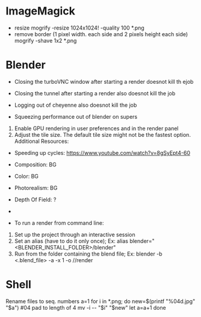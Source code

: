 # ImageMagick
- resize
mogrify -resize 1024x1024! -quality 100 *.png
- remove border (1 pixel width. each side and 2 pixels height each side)
mogrify -shave 1x2 *.png

# Blender 
- Closing the turboVNC window after starting a render doesnot kill th ejob
- Closing the tunnel after starting a render also doesnot kill the job
- Logging out of cheyenne also doesnot kill the job

- Squeezing performance out of blender on supers
1. Enable GPU rendering in user preferences and in the render panel
2. Adjust the tile size. The default tile size might not be the fastest option.
Additional Resources:
- Speeding up cycles: https://www.youtube.com/watch?v=8gSyEpt4-60
- Composition: BG
- Color: BG
- Photorealism: BG
- Depth Of Field: ?
- 

- To run a render from command line: 
1. Set up the project through an interactive session
2. Set an alias (have to do it only once); Ex: alias blender="<BLENDER_INSTALL_FOLDER>/blender"
3. Run from the folder containing the blend file; Ex: blender -b <.blend_file> -a -x 1 -o //render

# Shell
Rename files to seq. numbers
a=1
for i in *.png; do
  new=$(printf "%04d.jpg" "$a") #04 pad to length of 4
  mv -i -- "$i" "$new"
  let a=a+1
done


